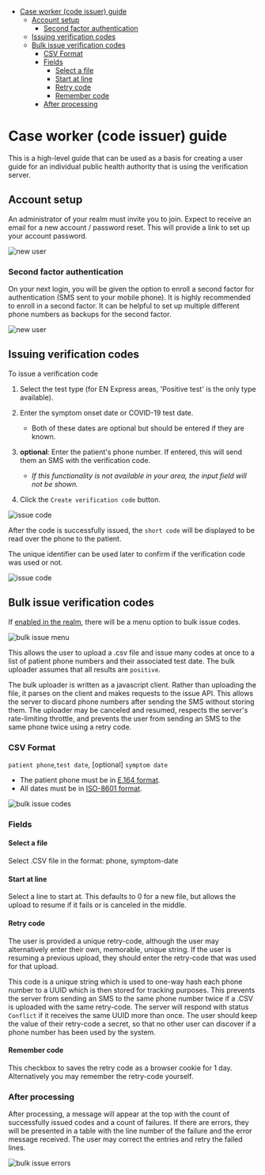 - [Case worker (code issuer) guide](#case-worker-code-issuer-guide)
  - [Account setup](#account-setup)
    - [Second factor authentication](#second-factor-authentication)
  - [Issuing verification codes](#issuing-verification-codes)
  - [Bulk issue verification codes](#bulk-issue-verification-codes)
    - [CSV Format](#csv-format)
    - [Fields](#fields)
      - [Select a file](#select-a-file)
      - [Start at line](#start-at-line)
      - [Retry code](#retry-code)
      - [Remember code](#remember-code)
    - [After processing](#after-processing)

# Case worker (code issuer) guide

This is a high-level guide that can be used as a basis for creating a user guide
for an individual public health authority that is using the verification server.

## Account setup

An administrator of your realm must invite you to join.
Expect to receive an email for a new account / password reset.
This will provide a link to set up your account password.

![new user](images/users/step02.png "Create a password")

### Second factor authentication

On your next login, you will be given the option to enroll a second factor for authentication (SMS sent to your mobile phone). It is highly recommended to enroll in a second factor. It can be helpful to set up multiple different phone numbers as backups for the second factor.

![new user](images/users/step04.png "second factor")

## Issuing verification codes

To issue a verification code

1. Select the test type (for EN Express areas, 'Positive test' is the only type available).

2. Enter the symptom onset date or COVID-19 test date.

    * Both of these dates are optional but should be entered if they are known.

3. __optional__: Enter the patient's phone number. If entered, this will send them an SMS with the verification code.

    * _If this functionality is not available in your area, the input field will not be shown._

4. Click the `Create verification code` button.

![issue code](images/users/issue01.png "issue code")

After the code is successfully issued, the `short code` will be displayed to be read over the phone to the patient.

The unique identifier can be used later to confirm if the verification code was used or not.

![issue code](images/users/issue02.png "view code")

## Bulk issue verification codes

If [enabled in the realm](/docs/realm-admin-guide.md#bulk-issue-codes), there will be a menu option to bulk issue codes.

![bulk issue menu](images/issue/menu_bulk_issue.png "bulk issue menu")

This allows the user to upload a .csv file and issue many codes at once to a list of patient phone numbers and their associated test date. The bulk uploader assumes that all results are `positive`.

The bulk uploader is written as a javascript client. Rather than uploading the file, it parses on the client and makes requests to the issue API. This allows the server to discard phone numbers after sending the SMS without storing them. The uploader may be canceled and resumed, respects the server's rate-limiting throttle, and prevents the user from sending an SMS to the same phone twice using a retry code.

### CSV Format
`patient phone`,`test date`, [optional] `symptom date`

* The patient phone must be in [E.164 format](https://www.twilio.com/docs/glossary/what-e164).
* All dates must be in [ISO-8601 format](https://www.iso.org/iso-8601-date-and-time-format.html).

![bulk issue codes](images/issue/bulk_issue.png "bulk issue codes")

### Fields
#### Select a file
Select .CSV file in the format: phone, symptom-date

#### Start at line
Select a line to start at. This defaults to 0 for a new file, but allows the upload to resume if it fails or is canceled in the middle.

#### Retry code
The user is provided a unique retry-code, although the user may alternatively enter their own, memorable, unique string. If the user is resuming a previous upload, they should enter the retry-code that was used for that upload.

This code is a unique string which is used to one-way hash each phone number to a UUID which is then stored for tracking purposes. This prevents the server from sending an SMS to the same phone number twice if a .CSV is uploaded with the same retry-code. The server will respond with status `Conflict` if it receives the same UUID more than once. The user should keep the value of their retry-code a secret, so that no other user can discover if a phone number has been used by the system.

#### Remember code
This checkbox to saves the retry code as a browser cookie for 1 day. Alternatively you may remember the retry-code yourself.

### After processing
After processing, a message will appear at the top with the count of successfully issued codes and a count of failures. If there are errors, they will be presented in a table with the line number of the failure and the error message received. The user may correct the entries and retry the failed lines.

![bulk issue errors](images/issue/bulk_issue_done.png "bulk issue errors")
